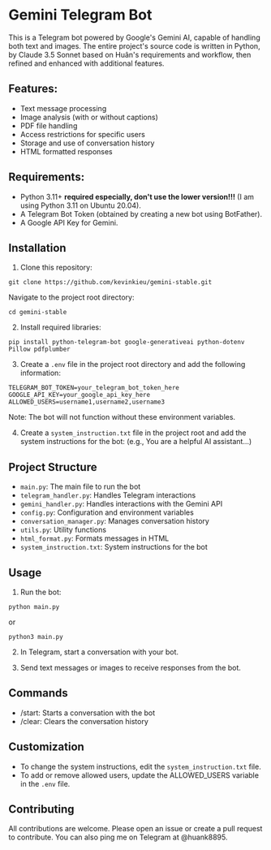 # Gemini Telegram Bot

This is a Telegram bot powered by Google's Gemini AI, capable of handling both text and images.  The entire project's source code is written in Python, by Claude 3.5 Sonnet based on Huân's requirements and workflow, then refined and enhanced with additional features.

## Features:

- Text message processing
- Image analysis (with or without captions)
- PDF file handling
- Access restrictions for specific users
- Storage and use of conversation history
- HTML formatted responses

## Requirements:

- Python 3.11+ **required especially, don't use the lower version!!!** (I am using Python 3.11 on Ubuntu 20.04). 
- A Telegram Bot Token (obtained by creating a new bot using BotFather).
- A Google API Key for Gemini.

## Installation

1. Clone this repository:
```
git clone https://github.com/kevinkieu/gemini-stable.git
```
Navigate to the project root directory:
```
cd gemini-stable
```
2. Install required libraries:
```
pip install python-telegram-bot google-generativeai python-dotenv Pillow pdfplumber
```

3. Create a `.env` file in the project root directory and add the following information:
```
TELEGRAM_BOT_TOKEN=your_telegram_bot_token_here
GOOGLE_API_KEY=your_google_api_key_here
ALLOWED_USERS=username1,username2,username3
```
Note: The bot will not function without these environment variables.

4. Create a `system_instruction.txt` file in the project root and add the system instructions for the bot:  (e.g., You are a helpful AI assistant...)


## Project Structure

- `main.py`: The main file to run the bot
- `telegram_handler.py`: Handles Telegram interactions
- `gemini_handler.py`: Handles interactions with the Gemini API
- `config.py`: Configuration and environment variables
- `conversation_manager.py`: Manages conversation history
- `utils.py`: Utility functions
- `html_format.py`: Formats messages in HTML
- `system_instruction.txt`: System instructions for the bot


## Usage

1. Run the bot:
```
python main.py
```
   or
```
python3 main.py
```

2. In Telegram, start a conversation with your bot.

3. Send text messages or images to receive responses from the bot.


## Commands

- /start: Starts a conversation with the bot
- /clear: Clears the conversation history


## Customization

- To change the system instructions, edit the `system_instruction.txt` file.
- To add or remove allowed users, update the ALLOWED_USERS variable in the `.env` file.


## Contributing

All contributions are welcome.  Please open an issue or create a pull request to contribute. You can also ping me on Telegram at @huank8895.
